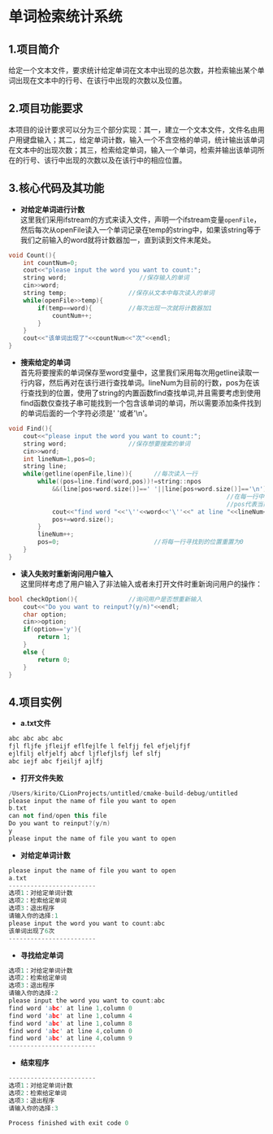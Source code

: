# 单词检索统计系统
1.项目简介
---
给定一个文本文件，要求统计给定单词在文本中出现的总次数，并检索输出某个单词出现在文本中的行号、在该行中出现的次数以及位置。

2.项目功能要求
---
本项目的设计要求可以分为三个部分实现：其一，建立一个文本文件，文件名由用户用键盘输入；其二，给定单词计数，输入一个不含空格的单词，统计输出该单词在文本中的出现次数；其三，检索给定单词，输入一个单词，检索并输出该单词所在的行号、该行中出现的次数以及在该行中的相应位置。

3.核心代码及其功能
---
- **对给定单词进行计数**  
这里我们采用ifstream的方式来读入文件，声明一个ifstream变量`openFile`，然后每次从openFile读入一个单词记录在temp的string中，如果该string等于我们之前输入的word就将计数器加一，直到读到文件末尾处。
```c++
void Count(){
    int countNum=0;
    cout<<"please input the word you want to count:";
    string word;                 	//保存输入的单词
    cin>>word;
    string temp;                 //保存从文本中每次读入的单词
    while(openFile>>temp){
        if(temp==word){          //每次出现一次就将计数器加1
            countNum++;
        }
    }
    cout<<"该单词出现了"<<countNum<<"次"<<endl;
}
```
- **搜索给定的单词**  
首先将要搜索的单词保存至word变量中，这里我们采用每次用getline读取一行内容，然后再对在该行进行查找单词。lineNum为目前的行数，pos为在该行查找到的位置，使用了string的内置函数find查找单词,并且需要考虑到使用find函数仅查找子串可能找到一个包含该单词的单词，所以需要添加条件找到的单词后面的一个字符必须是' '或者'\n'。
```c++
void Find(){
    cout<<"please input the word you want to count:";
    string word;                 //保存想要搜索的单词
    cin>>word;
    int lineNum=1,pos=0;
    string line;
    while(getline(openFile,line)){      //每次读入一行
        while((pos=line.find(word,pos))!=string::npos
            &&(line[pos+word.size()]==' '||line[pos+word.size()]=='\n')){     
                                                            //在每一行中重复寻找是否存在该单词
                                                            //pos代表当前行寻找到的位置
            cout<<"find word "<<'\''<<word<<'\''<<" at line "<<lineNum<<",column "<<pos<<endl;
            pos+=word.size();
        }
        lineNum++;
        pos=0;                          //将每一行寻找到的位置重置为0                  
    }
}
```
- **读入失败时重新询问用户输入**  
这里同样考虑了用户输入了非法输入或者未打开文件时重新询问用户的操作：
```c++
bool checkOption(){              //询问用户是否想重新输入
    cout<<"Do you want to reinput?(y/n)"<<endl;
    char option;
    cin>>option;
    if(option=='y'){
        return 1;
    }
    else {
        return 0;
    }
}
```
4.项目实例
---
- **a.txt文件**
```c++
abc abc abc abc
fjl fljfe jfleijf eflfejlfe l felfjj fel efjeljfjf
ejlfilj elfjelfj abcf ljflefjlsfj lef slfj
abc iejf abc fjeiljf ajlfj
```
- **打开文件失败**
```c++
/Users/kirito/CLionProjects/untitled/cmake-build-debug/untitled
please input the name of file you want to open
b.txt
can not find/open this file
Do you want to reinput?(y/n)
y
please input the name of file you want to open

```
- **对给定单词计数**
```c++
please input the name of file you want to open
a.txt
------------------------
选项1：对给定单词计数
选项2：检索给定单词
选项3：退出程序
请输入你的选择:1
please input the word you want to count:abc
该单词出现了6次
------------------------
```
- **寻找给定单词**
```c++
选项1：对给定单词计数
选项2：检索给定单词
选项3：退出程序
请输入你的选择:2
please input the word you want to count:abc
find word 'abc' at line 1,column 0
find word 'abc' at line 1,column 4
find word 'abc' at line 1,column 8
find word 'abc' at line 4,column 0
find word 'abc' at line 4,column 9
------------------------
```
- **结束程序**
```c++
------------------------
选项1：对给定单词计数
选项2：检索给定单词
选项3：退出程序
请输入你的选择:3

Process finished with exit code 0
```












